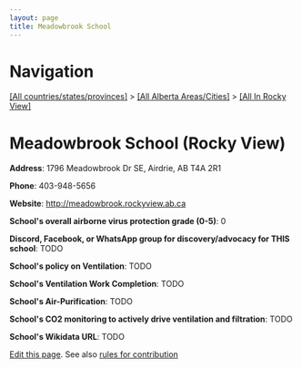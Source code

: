 ```yaml
---
layout: page
title: Meadowbrook School
---
```

# Navigation

[[All countries/states/provinces]](../../..) > [[All Alberta Areas/Cities]](../..) > [[All In Rocky View]](..)

# Meadowbrook School (Rocky View)

**Address**: 1796 Meadowbrook Dr SE, Airdrie, AB T4A 2R1

**Phone**: 403-948-5656

**Website**: <http://meadowbrook.rockyview.ab.ca>

**School's overall airborne virus protection grade (0-5)**: 0

**Discord, Facebook, or WhatsApp group for discovery/advocacy for THIS school**: TODO

**School's policy on Ventilation**: TODO

**School's Ventilation Work Completion**: TODO

**School's Air-Purification**: TODO

**School's CO2 monitoring to actively drive ventilation and filtration**: TODO

**School's Wikidata URL**: TODO


[Edit this page](https://github.com/ventilate-schools/AB/edit/main/./Rocky_View/Meadowbrook_School.md). See also [rules for contribution](../../../contribution-rules/)